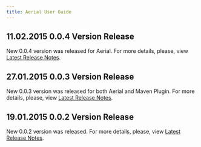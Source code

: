 ```yaml
---
title: Aerial User Guide
---
```

## 11.02.2015 0.0.4 Version Release

New 0.0.4 version was released for Aerial.
For more details, please, view <a href="/aerial/releases#v004" target="_blank">Latest Release Notes</a>.

## 27.01.2015 0.0.3 Version Release

New 0.0.3 version was released for both Aerial and Maven Plugin.
For more details, please, view <a href="/aerial/releases#v003" target="_blank">Latest Release Notes</a>.

## 19.01.2015 0.0.2 Version Release

New 0.0.2 version was released. For more details, please, view <a href="/aerial/releases#v002" target="_blank">Latest Release Notes</a>.
